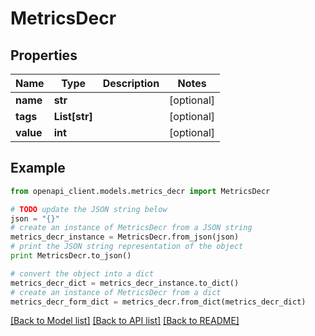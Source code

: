# MetricsDecr


## Properties

Name | Type | Description | Notes
------------ | ------------- | ------------- | -------------
**name** | **str** |  | [optional] 
**tags** | **List[str]** |  | [optional] 
**value** | **int** |  | [optional] 

## Example

```python
from openapi_client.models.metrics_decr import MetricsDecr

# TODO update the JSON string below
json = "{}"
# create an instance of MetricsDecr from a JSON string
metrics_decr_instance = MetricsDecr.from_json(json)
# print the JSON string representation of the object
print MetricsDecr.to_json()

# convert the object into a dict
metrics_decr_dict = metrics_decr_instance.to_dict()
# create an instance of MetricsDecr from a dict
metrics_decr_form_dict = metrics_decr.from_dict(metrics_decr_dict)
```
[[Back to Model list]](../README.md#documentation-for-models) [[Back to API list]](../README.md#documentation-for-api-endpoints) [[Back to README]](../README.md)


